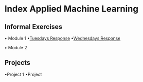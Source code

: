 # Index Applied Machine Learning

## Informal Exercises
• Module 1
    •[Tuesdays Response](tues1.md)
    •[Wednesdays Response](wed1.md)


• Module 2

## Projects
•Project 1
•Project 
